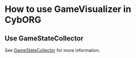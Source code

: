 # How to use GameVisualizer in CybORG

## Use GameStateCollector

See [GameStateCollector](CybORG/CybORG/GameVisualizer/GameStateCollector/README.md) for more information.